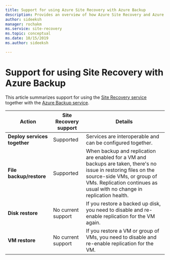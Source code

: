 ```yaml
---
title: Support for using Azure Site Recovery with Azure Backup 
description: Provides an overview of how Azure Site Recovery and Azure Backup can be used together.
author: sideeksh
manager: rochakm
ms.service: site-recovery
ms.topic: conceptual
ms.date: 10/15/2019
ms.author: sideeksh

---
```

# Support for using Site Recovery with Azure Backup

This article summarizes support for using the [Site Recovery service](site-recovery-overview.md) together with the [Azure Backup service](../backup/backup-overview.md).

**Action** | **Site Recovery support** | **Details**
--- | --- | ---
**Deploy services together** | Supported | Services are interoperable and can be configured together.
**File backup/restore** | Supported | When backup and replication are enabled for a VM and backups are taken, there's no issue in restoring files on the source-side VMs, or group of VMs. Replication continues as usual with no change in replication health.
**Disk restore** | No current support | If you restore a backed up disk, you need to disable and re-enable replication for the VM again.
**VM restore** | No current support | If you restore a VM or group of VMs, you need to disable and re-enable replication for the VM.  


